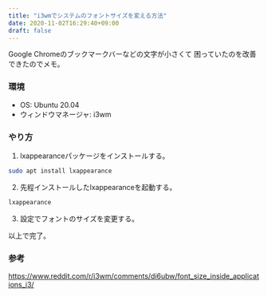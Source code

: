 ```yaml
---
title: "i3wmでシステムのフォントサイズを変える方法"
date: 2020-11-02T16:29:40+09:00
draft: false
---
```


Google Chromeのブックマークバーなどの文字が小さくて
困っていたのを改善できたのでメモ。

### 環境

* OS: Ubuntu 20.04
* ウィンドウマネージャ: i3wm

### やり方

1. lxappearanceパッケージをインストールする。

```sh
sudo apt install lxappearance
```

2. 先程インストールしたlxappearanceを起動する。

```sh
lxappearance
```

3. 設定でフォントのサイズを変更する。

以上で完了。


### 参考

https://www.reddit.com/r/i3wm/comments/di6ubw/font_size_inside_applications_i3/
